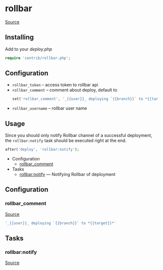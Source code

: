 <!-- DO NOT EDIT THIS FILE! -->
<!-- Instead edit contrib/rollbar.php -->
<!-- Then run bin/docgen -->

# rollbar

[Source](/contrib/rollbar.php)


## Installing

Add to your _deploy.php_

```php
require 'contrib/rollbar.php';
```

## Configuration

- `rollbar_token` – access token to rollbar api
- `rollbar_comment` – comment about deploy, default to
  ```php
  set('rollbar_comment', '_{{user}}_ deploying `{{branch}}` to *{{target}}*');
  ```
- `rollbar_username` – rollbar user name

## Usage

Since you should only notify Rollbar channel of a successful deployment, the `rollbar:notify` task should be executed right at the end.

```php
after('deploy', 'rollbar:notify');
```



* Configuration
  * [rollbar_comment](#rollbar_comment)
* Tasks
  * [rollbar:notify](#rollbarnotify) — Notifying Rollbar of deployment

## Configuration
### rollbar_comment
[Source](https://github.com/deployphp/deployer/search?q=%22rollbar_comment%22+in%3Afile+language%3Aphp+path%3Acontrib+filename%3Arollbar.php)



```php title="Default value"
'_{{user}}_ deploying `{{branch}}` to *{{target}}*'
```



## Tasks
### rollbar:notify
[Source](https://github.com/deployphp/deployer/search?q=%22rollbar%3Anotify%22+in%3Afile+language%3Aphp+path%3Acontrib+filename%3Arollbar.php)




